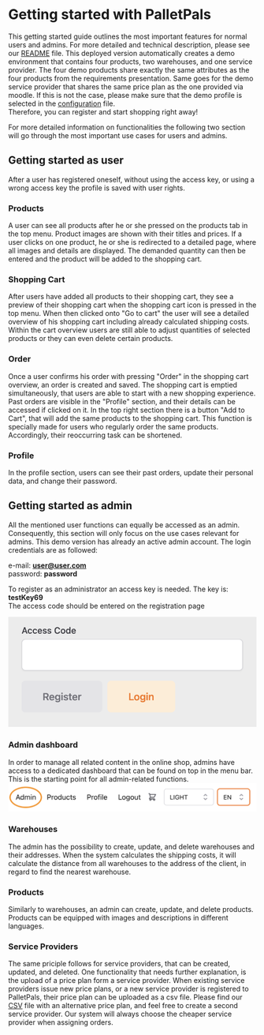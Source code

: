 # Getting started with PalletPals

This getting started guide outlines the most important features for normal users and admins. For more detailed and technical description, please see our
[README](README.md) file. This deployed version automatically
creates a demo environment that contains four products, two warehouses, and one service provider. The four demo products share
exactly the same attributes as the four products from the requirements presentation. Same goes for the demo service provider
that shares the same price plan as the one provided via moodle. If this is not the case, please make sure
that the demo profile is selected in the [configuration](src/main/resources/application.yml) file.  
Therefore, you can register and start shopping right away!

For more detailed information on functionalities the following two section will go through the most important use cases for
users and admins.

## Getting started as user

After a user has registered oneself, without using the access key, or using a wrong access key the profile is saved with
user rights.

### Products

A user can see all products after he or she pressed on the products tab in the top menu. Product images are shown with their titles
and prices. If a user clicks on one product, he or she is redirected to a detailed page, where all images and details are displayed.
The demanded quantity can then be entered and the product will be added to the shopping cart.

### Shopping Cart

After users have added all products to their shopping cart, they see a preview of their shopping cart when the shopping cart icon is pressed
in the top menu. When then clicked onto "Go to cart" the user will see a detailed overview of his shopping cart including
already calculated shipping costs. Within the cart overview users are still able to adjust quantities of selected products or
they can even delete certain products.

### Order

Once a user confirms his order with pressing "Order" in the shopping cart overview, an order is created and saved. The shopping cart
is emptied simultaneously, that users are able to start with a new shopping experience. Past orders are visible in the "Profile" section, and their
details can be accessed if clicked on it. In the top right section there is a button "Add to Cart", that will
add the same products to the shopping cart. This function is specially made for users who regularly order the same
products. Accordingly, their reoccurring task can be shortened.

### Profile

In the profile section, users can see their past orders, update their personal data, and change their password.

## Getting started as admin

All the mentioned user functions can equally be accessed as an admin. Consequently, this section will only focus on the use cases relevant for admins. This demo version
has already an active admin account. The login credentials are as followed:

e-mail: **user@user.com**  
password: **password**

To register as an administrator an access key is needed. The key is: **testKey69**  
The access code should be entered on the registration page

![AccesCode](documents/images/AccessCodeAdmin.png)

### Admin dashboard

In order to manage all related content in the online shop, admins have access to a dedicated dashboard that can be found on top in the
menu bar. This is the starting point for all admin-related functions.
![AdminDashboard](documents/images/MenuBarAdmin.png)

### Warehouses

The admin has the possibility to create, update, and delete warehouses and their addresses. When the system calculates the shipping
costs, it will calculate the distance from all warehouses to the address of the client, in regard to find the nearest
warehouse.

### Products

Similarly to warehouses, an admin can create, update, and delete products. Products can be equipped with images and descriptions in different
languages.

### Service Providers

The same priciple follows for service providers, that can be created, updated, and deleted. One functionality that
needs further explanation, is the upload of a price plan form a service provider. When existing service providers issue new
price plans, or a new service provider is registered to PalletPals, their price plan can be uploaded as a csv file. Please find our
[CSV](documents/priceplan/AlternativePricePlan.csv) file with an alternative price plan, and feel free to create a second service provider. Our system will always
choose the cheaper service provider when assigning orders.
